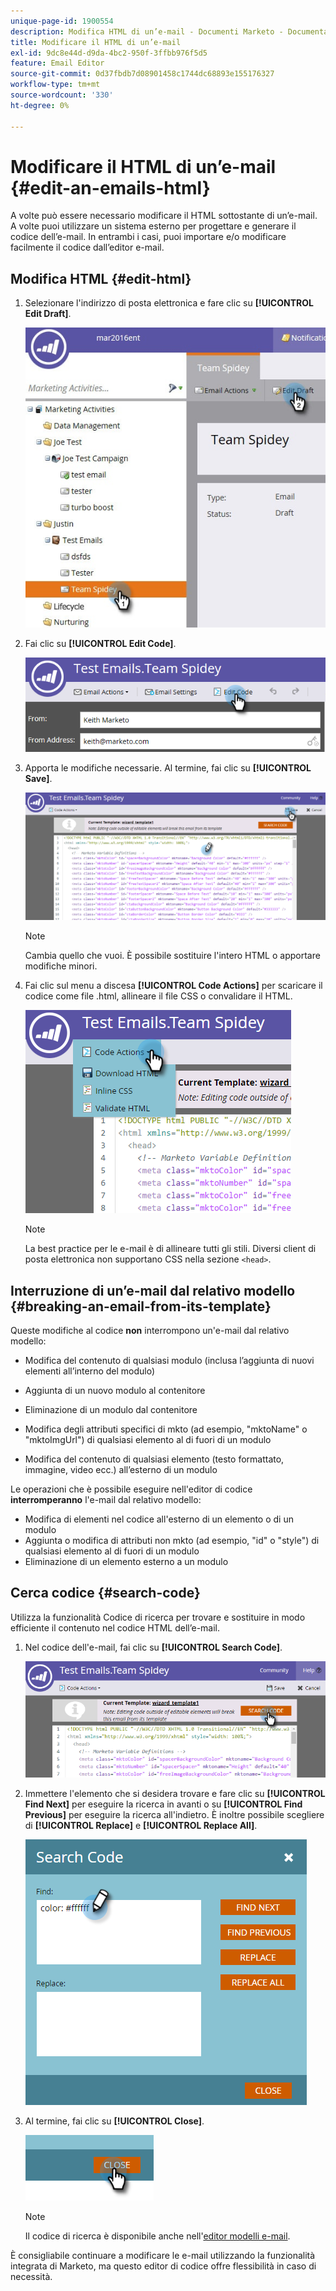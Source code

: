 ```yaml
---
unique-page-id: 1900554
description: Modifica HTML di un’e-mail - Documenti Marketo - Documentazione del prodotto
title: Modificare il HTML di un’e-mail
exl-id: 9dc8e44d-d9da-4bc2-950f-3ffbb976f5d5
feature: Email Editor
source-git-commit: 0d37fbdb7d08901458c1744dc68893e155176327
workflow-type: tm+mt
source-wordcount: '330'
ht-degree: 0%

---
```


# Modificare il HTML di un’e-mail {#edit-an-emails-html}

A volte può essere necessario modificare il HTML sottostante di un’e-mail. A volte puoi utilizzare un sistema esterno per progettare e generare il codice dell’e-mail. In entrambi i casi, puoi importare e/o modificare facilmente il codice dall’editor e-mail.

## Modifica HTML {#edit-html}

1. Selezionare l&#39;indirizzo di posta elettronica e fare clic su **[!UICONTROL Edit Draft]**.

   ![](assets/teamspidey.jpg)

1. Fai clic su **[!UICONTROL Edit Code]**.

   ![](assets/two-4.png)

1. Apporta le modifiche necessarie. Al termine, fai clic su **[!UICONTROL Save]**.

   ![](assets/three-3.png)

   >[!NOTE]
   >
   >Cambia quello che vuoi. È possibile sostituire l&#39;intero HTML o apportare modifiche minori.

1. Fai clic sul menu a discesa **[!UICONTROL Code Actions]** per scaricare il codice come file .html, allineare il file CSS o convalidare il HTML.

   ![](assets/four-2.png)

   >[!NOTE]
   >
   >La best practice per le e-mail è di allineare tutti gli stili. Diversi client di posta elettronica non supportano CSS nella sezione `<head>`.

## Interruzione di un’e-mail dal relativo modello {#breaking-an-email-from-its-template}

Queste modifiche al codice **non** interrompono un&#39;e-mail dal relativo modello:

* Modifica del contenuto di qualsiasi modulo (inclusa l’aggiunta di nuovi elementi all’interno del modulo)
* Aggiunta di un nuovo modulo al contenitore
* Eliminazione di un modulo dal contenitore

* Modifica degli attributi specifici di mkto (ad esempio, &quot;mktoName&quot; o &quot;mktoImgUrl&quot;) di qualsiasi elemento al di fuori di un modulo
* Modifica del contenuto di qualsiasi elemento (testo formattato, immagine, video ecc.) all’esterno di un modulo

Le operazioni che è possibile eseguire nell&#39;editor di codice **interromperanno** l&#39;e-mail dal relativo modello:

* Modifica di elementi nel codice all&#39;esterno di un elemento o di un modulo
* Aggiunta o modifica di attributi non mkto (ad esempio, &quot;id&quot; o &quot;style&quot;) di qualsiasi elemento al di fuori di un modulo
* Eliminazione di un elemento esterno a un modulo

## Cerca codice {#search-code}

Utilizza la funzionalità Codice di ricerca per trovare e sostituire in modo efficiente il contenuto nel codice HTML dell’e-mail.

1. Nel codice dell&#39;e-mail, fai clic su **[!UICONTROL Search Code]**.

   ![](assets/five-2.png)

1. Immettere l&#39;elemento che si desidera trovare e fare clic su **[!UICONTROL Find Next]** per eseguire la ricerca in avanti o su **[!UICONTROL Find Previous]** per eseguire la ricerca all&#39;indietro. È inoltre possibile scegliere di **[!UICONTROL Replace]** e **[!UICONTROL Replace All]**.

   ![](assets/six-1.png)

1. Al termine, fai clic su **[!UICONTROL Close]**.

   ![](assets/seven.png)

   >[!NOTE]
   >
   >Il codice di ricerca è disponibile anche nell&#39;[editor modelli e-mail](/help/marketo/product-docs/email-marketing/general/email-editor-2/create-an-email-template.md).

È consigliabile continuare a modificare le e-mail utilizzando la funzionalità integrata di Marketo, ma questo editor di codice offre flessibilità in caso di necessità.

